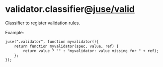 # validator.classifier@[juse/valid](../../juse/valid)

Classifier to register validation rules.

Example:

```html
juse(".validator", function myvalidator(){
	return function myvalidator(spec, value, ref) {
		return value ? "" : "myvalidator: value missing for " + ref);
	};
});
```
